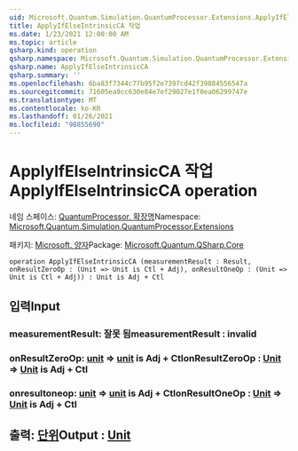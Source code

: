 ```yaml
---
uid: Microsoft.Quantum.Simulation.QuantumProcessor.Extensions.ApplyIfElseIntrinsicCA
title: ApplyIfElseIntrinsicCA 작업
ms.date: 1/23/2021 12:00:00 AM
ms.topic: article
qsharp.kind: operation
qsharp.namespace: Microsoft.Quantum.Simulation.QuantumProcessor.Extensions
qsharp.name: ApplyIfElseIntrinsicCA
qsharp.summary: ''
ms.openlocfilehash: 6ba83f7344c77b95f2e7397cd42f39884556547a
ms.sourcegitcommit: 71605ea9cc630e84e7ef29027e1f0ea06299747e
ms.translationtype: MT
ms.contentlocale: ko-KR
ms.lasthandoff: 01/26/2021
ms.locfileid: "98855690"
---
```

# <a name="applyifelseintrinsicca-operation"></a><span data-ttu-id="88f37-102">ApplyIfElseIntrinsicCA 작업</span><span class="sxs-lookup"><span data-stu-id="88f37-102">ApplyIfElseIntrinsicCA operation</span></span>

<span data-ttu-id="88f37-103">네임 스페이스: [QuantumProcessor. 확장명](xref:Microsoft.Quantum.Simulation.QuantumProcessor.Extensions)</span><span class="sxs-lookup"><span data-stu-id="88f37-103">Namespace: [Microsoft.Quantum.Simulation.QuantumProcessor.Extensions](xref:Microsoft.Quantum.Simulation.QuantumProcessor.Extensions)</span></span>

<span data-ttu-id="88f37-104">패키지: [Microsoft. 양자](https://nuget.org/packages/Microsoft.Quantum.QSharp.Core)</span><span class="sxs-lookup"><span data-stu-id="88f37-104">Package: [Microsoft.Quantum.QSharp.Core](https://nuget.org/packages/Microsoft.Quantum.QSharp.Core)</span></span>




```qsharp
operation ApplyIfElseIntrinsicCA (measurementResult : Result, onResultZeroOp : (Unit => Unit is Ctl + Adj), onResultOneOp : (Unit => Unit is Ctl + Adj)) : Unit is Adj + Ctl
```


## <a name="input"></a><span data-ttu-id="88f37-105">입력</span><span class="sxs-lookup"><span data-stu-id="88f37-105">Input</span></span>

### <a name="measurementresult--__invalidresult__"></a><span data-ttu-id="88f37-106">measurementResult: __잘못 <Result> 됨__</span><span class="sxs-lookup"><span data-stu-id="88f37-106">measurementResult : __invalid<Result>__</span></span>




### <a name="onresultzeroop--unit--unit--is-adj--ctl"></a><span data-ttu-id="88f37-107">onResultZeroOp: [unit](xref:microsoft.quantum.lang-ref.unit) => [unit](xref:microsoft.quantum.lang-ref.unit)  is Adj + Ctl</span><span class="sxs-lookup"><span data-stu-id="88f37-107">onResultZeroOp : [Unit](xref:microsoft.quantum.lang-ref.unit) => [Unit](xref:microsoft.quantum.lang-ref.unit)  is Adj + Ctl</span></span>




### <a name="onresultoneop--unit--unit--is-adj--ctl"></a><span data-ttu-id="88f37-108">onresultoneop: [unit](xref:microsoft.quantum.lang-ref.unit) => [unit](xref:microsoft.quantum.lang-ref.unit)  is Adj + Ctl</span><span class="sxs-lookup"><span data-stu-id="88f37-108">onResultOneOp : [Unit](xref:microsoft.quantum.lang-ref.unit) => [Unit](xref:microsoft.quantum.lang-ref.unit)  is Adj + Ctl</span></span>





## <a name="output--unit"></a><span data-ttu-id="88f37-109">출력: [단위](xref:microsoft.quantum.lang-ref.unit)</span><span class="sxs-lookup"><span data-stu-id="88f37-109">Output : [Unit](xref:microsoft.quantum.lang-ref.unit)</span></span>

